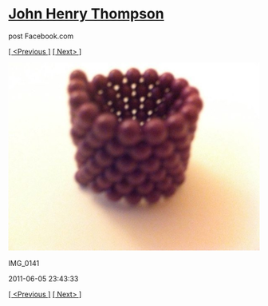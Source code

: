 # [John Henry Thompson](../README.md)
post Facebook.com

[[ <Previous ]](2011-06-05-11.md) [[ Next> ]](2010-12-18-1.md)

[![](../media/2011-06-05/Magnetic-Balls-IMG_0141.jpg)](../README.md)

IMG_0141

2011-06-05 23:43:33

[[ <Previous ]](2011-06-05-11.md) [[ Next> ]](2010-12-18-1.md)